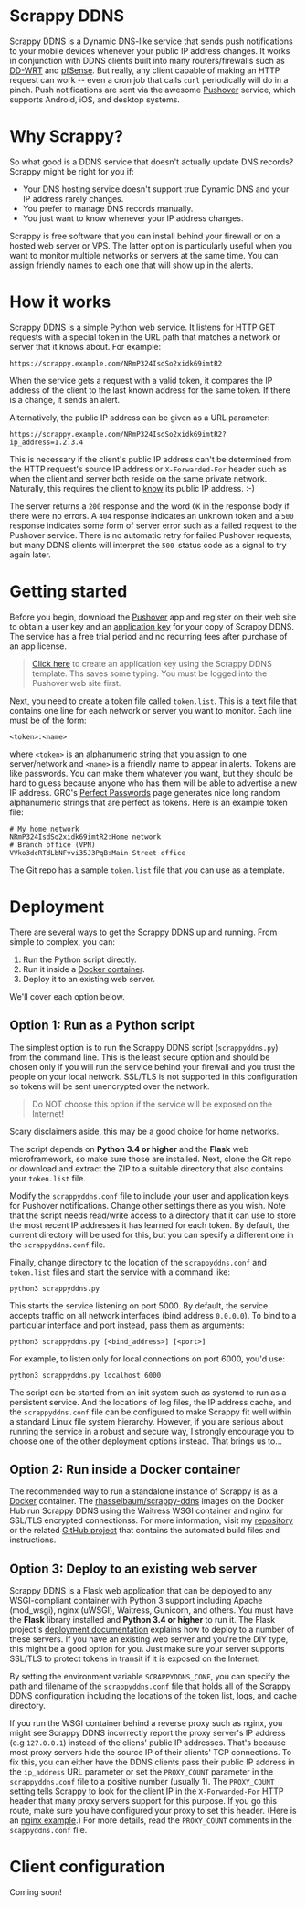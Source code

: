# Scrappy DDNS
Scrappy DDNS is a Dynamic DNS-like service that sends push notifications to your mobile devices whenever your public IP address changes. It works in conjunction with DDNS clients built into many routers/firewalls such as [DD-WRT](http://www.dd-wrt.com/site/index) and [pfSense](https://www.pfsense.org/). But really, any client capable of making an HTTP request can work -- even a cron job that calls `curl` periodically will do in a pinch. Push notifications are sent via the awesome [Pushover](https://pushover.net/) service, which supports Android, iOS, and desktop systems.

# Why Scrappy?
So what good is a DDNS service that doesn't actually update DNS records? Scrappy might be right for you if:

* Your DNS hosting service doesn't support true Dynamic DNS and your IP address rarely changes.
* You prefer to manage DNS records manually.
* You just want to know whenever your IP address changes.

Scrappy is free software that you can install behind your firewall or on a hosted web server or VPS. The latter option is particularly useful when you want to monitor multiple networks or servers at the same time. You can assign friendly names to each one that will show up in the alerts.

# How it works
Scrappy DDNS is a simple Python web service. It listens for HTTP GET requests with a special token in the URL path that matches a network or server that it knows about. For example:
```
https://scrappy.example.com/NRmP324IsdSo2xidk69imtR2
```
When the service gets a request with a valid token, it compares the IP address of the client to the last known address for the same token. If there is a change, it sends an alert.

Alternatively, the public IP address can be given as a URL parameter:
```
https://scrappy.example.com/NRmP324IsdSo2xidk69imtR2?ip_address=1.2.3.4
```
This is necessary if the client's public IP address can't be determined from the HTTP request's source IP address or `X-Forwarded-For` header such as when the client and server both reside on the same private network. Naturally, this requires the client to [know](http://tecadmin.net/5-commands-to-get-public-ip-using-linux-terminal/) its public IP address. :-)

The server returns a `200` response and the word `OK` in the response body if there were no errors. A `404` response indicates an unknown token and a `500` response indicates some form of server error such as a failed request to the Pushover service. There is no automatic retry for failed Pushover requests, but many DDNS clients will interpret the `500 `status code as a signal to try again later.

# Getting started
Before you begin, download the [Pushover](https://pushover.net) app and register on their web site to obtain a user key and an [application key](https://pushover.net/apps/clone/Scrappy_DDNS) for your copy of Scrappy DDNS. The service has a free trial period and no recurring fees after purchase of an app license.

> [Click here](https://pushover.net/apps/clone/Scrappy_DDNS) to create an application key using the Scrappy DDNS template. Ths saves some typing. You must be logged into the Pushover web site first.

Next, you need to create a token file called `token.list`. This is a text file that contains one line for each network or server you want to monitor. Each line must be of the form:
```
<token>:<name>
```
where `<token>` is an alphanumeric string that you assign to one server/network and `<name>` is a friendly name to appear in alerts. Tokens are like passwords. You can make them whatever you want, but they should be hard to guess because anyone who has them will be able to advertise a new IP address. GRC's [Perfect Passwords](https://www.grc.com/passwords.htm) page generates nice long random alphanumeric strings that are perfect as tokens. Here is an example token file:
```
# My home network
NRmP324IsdSo2xidk69imtR2:Home network
# Branch office (VPN)
VVko3dcRTdLbNFvvi35J3PqB:Main Street office
```
The Git repo has a sample `token.list` file that you can use as a template.

# Deployment
There are several ways to get the Scrappy DDNS up and running. From simple to complex, you can:

1. Run the Python script directly.
2. Run it inside a [Docker container](https://github.com/rhasselbaum/docker-scrappy-ddns).
3. Deploy it to an existing web server.

We'll cover each option below.

## Option 1: Run as a Python script

The simplest option is to run the Scrappy DDNS script (`scrappyddns.py`) from the command line. This is the least secure option and should be chosen only if you will run the service behind your firewall and you trust the people on your local network. SSL/TLS is not supported in this configuration so tokens will be sent unencrypted over the network.

> Do NOT choose this option if the service will be exposed on the Internet!

Scary disclaimers aside, this may be a good choice for home networks.

The script depends on **Python 3.4 or higher** and the **Flask** web microframework, so make sure those are installed. Next, clone the Git repo or download and extract the ZIP to a suitable directory that also contains your `token.list` file.

Modify the `scrappyddns.conf` file to include your user and application keys for Pushover notifications. Change other settings there as you wish. Note that the script needs read/write access to a directory that it can use to store the most recent IP addresses it has learned for each token. By default, the current directory will be used for this, but you can specify a different one in the `scrappyddns.conf` file.

Finally, change directory to the location of the `scrappyddns.conf` and `token.list` files and start the service with a command like:
```
python3 scrappyddns.py
```
This starts the service listening on port 5000. By default, the service accepts traffic on all network interfaces (bind address `0.0.0.0`). To bind to a particular interface and port instead, pass them as arguments:
```
python3 scrappyddns.py [<bind_address>] [<port>]
```
For example, to listen only for local connections on port 6000, you'd use:
```
python3 scrappyddns.py localhost 6000
```
The script can be started from an init system such as systemd to run as a persistent service. And the locations of log files, the IP address cache, and the `scrappyddns.conf` file can be configured to make Scrappy fit well within a standard Linux file system hierarchy. However, if you are serious about running the service in a robust and secure way, I strongly encourage you to choose one of the other deployment options instead. That brings us to...

## Option 2: Run inside a Docker container

The recommended way to run a standalone instance of Scrappy is as a [Docker](https://www.docker.com) container. The [rhasselbaum/scrappy-ddns](https://registry.hub.docker.com/u/rhasselbaum/scrappy-ddns) images on the Docker Hub run Scrappy DDNS using the Waitress WSGI container and nginx for SSL/TLS encrypted connectionss. For more information, visit my [repository](https://registry.hub.docker.com/u/rhasselbaum/scrappy-ddns) or the related [GitHub project](https://github.com/rhasselbaum/docker-scrappy-ddns) that contains the automated build files and instructions.

## Option 3: Deploy to an existing web server

Scrappy DDNS is a Flask web application that can be deployed to any WSGI-compliant container with Python 3 support including Apache (mod_wsgi), nginx (uWSGI), Waitress, Gunicorn, and others. You must have the **Flask** library installed and **Python 3.4 or higher** to run it. The Flask project's [deployment documentation](http://flask.pocoo.org/docs/0.10/deploying/) explains how to deploy to a number of these servers. If you have an existing web server and you're the DIY type, this might be a good option for you. Just make sure your server supports SSL/TLS to protect tokens in transit if it is exposed on the Internet.

By setting the environment variable `SCRAPPYDDNS_CONF`, you can specify the path and filename of the `scrappyddns.conf` file that holds all of the Scrappy DDNS configuration including the locations of the token list, logs, and cache directory.

If you run the WSGI container behind a reverse proxy such as nginx, you might see Scrappy DDNS incorrectly report the proxy server's IP address (e.g `127.0.0.1`) instead of the cliens' public IP addresses. That's because most proxy servers hide the source IP of their clients' TCP connections. To fix this, you can either have the DDNS clients pass their public IP address in the `ip_address` URL parameter or set the `PROXY_COUNT` parameter in the `scrappyddns.conf` file to a positive number (usually 1). The `PROXY_COUNT` setting tells Scrappy to look for the client IP in the `X-Forwarded-For` HTTP header that many proxy servers support for this purpose. If you go this route, make sure you have configured your proxy to set this header. (Here is an [nginx example](https://github.com/rhasselbaum/docker-scrappy-ddns/blob/master/scrappyddns-site).) For more details, read the `PROXY_COUNT` comments in the `scappyddns.conf` file. 

# Client configuration

Coming soon!
